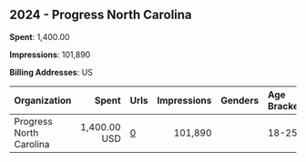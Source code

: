 ## 2024 - Progress North Carolina 
**Spent**: 1,400.00

**Impressions**: 101,890

**Billing Addresses**: US

|Organization|Spent|Urls|Impressions|Genders|Age Brackets|Country Codes|
|:---|---:|:---|---:|:---|:---|:---|
|Progress North Carolina|1,400.00 USD|[0](https://www.snap.com/political-ads/asset/2041ce03212a0789fe054cc294a3c6196345ab77a2abe57044c3fee062b13382?mediaType=mp4)|101,890||18-25|united states|
